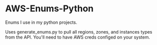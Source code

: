 # AWS-Enums-Python
Enums I use in my python projects.

Uses generate_enums.py to pull all regions, zones, and instances types from the API. You'll need to have AWS creds configed on your system.
